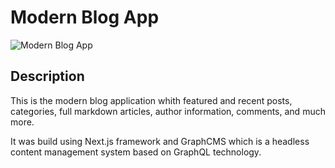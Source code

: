 # Modern Blog App

![Modern Blog App](C:\Users\bogda\Documents\github\images)
## Description

This is the modern blog application whith featured and recent posts, categories, full markdown articles, author information, comments, and much more.

It was build using Next.js framework and GraphCMS which is a headless content management system based on GraphQL technology.
